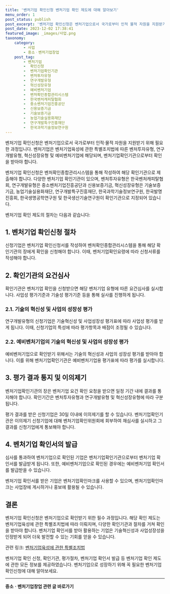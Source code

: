 ```yaml
---
title: '벤처기업 확인신청 벤처기업 확인 제도에 대해 알아보기'
menu_order: 1
post_status: publish
post_excerpt: '벤처기업 확인신청은 벤처기업으로서 국가로부터 인적 물적 자원을 지원받기 위해 필요한 과정입니다. 벤처기업은 벤처기업육성에 관한 특별조치법에 따른 벤처투자유형, 연구개발유형, 혁신성장유형 및 예비벤처기업에 해당되며, 벤처기업확인기관으로부터 확인을 받아야 합니다.'
post_date: 2023-12-02 17:38:41
featured_image: _images/사업.png
taxonomy:
    category:
        - 사업
        - 중소ㆍ벤처기업창업
    post_tag:
        - 벤처기업
        -  확인신청
        -  벤처기업확인기관
        -  벤처투자유형
        -  연구개발유형
        -  혁신성장유형
        -  예비벤처기업
        -  벤처확인종합관리시스템
        -  한국벤처캐피탈협회
        -  중소벤처기업진흥공단
        -  신용보증기금
        -  기술보증기금
        -  농업기술실용화재단
        -  연구개발특구진흥재단
        -  한국과학기술정보연구원
---
```



벤처기업 확인신청은 벤처기업으로서 국가로부터 인적·물적 자원을 지원받기 위해 필요한 과정입니다. 벤처기업은 벤처기업육성에 관한 특별조치법에 따른 벤처투자유형, 연구개발유형, 혁신성장유형 및 예비벤처기업에 해당되며, 벤처기업확인기관으로부터 확인을 받아야 합니다.

벤처기업 확인신청은 벤처확인종합관리시스템을 통해 작성하여 해당 확인기관으로 제출해야 합니다. 다양한 벤처기업 확인기관이 있으며, 벤처투자유형은 한국벤처캐피탈협회, 연구개발유형은 중소벤처기업진흥공단과 신용보증기금, 혁신성장유형은 기술보증기금, 농업기술실용화재단, 연구개발특구진흥재단, 한국과학기술정보연구원, 한국발명진흥회, 한국생명공학연구원 및 한국생산기술연구원이 확인기관으로 지정되어 있습니다.

벤처기업 확인 제도의 절차는 다음과 같습니다:

## 1. 벤처기업 확인신청 절차

신청기업은 벤처기업 확인신청서를 작성하여 벤처확인종합관리시스템을 통해 해당 확인기관의 장에게 확인을 신청해야 합니다. 이때, 벤처기업확인요령에 따라 신청서류를 작성해야 합니다.

## 2. 확인기관의 요건심사

확인기관은 벤처기업 확인을 신청받으면 해당 벤처기업 유형에 따른 요건심사를 실시합니다. 사업성 평가기준과 기술성 평가기준 등을 통해 실사를 진행하게 됩니다.

### 2.1. 기술의 혁신성 및 사업의 성장성 평가

연구개발유형의 신청기업은 기술혁신성 및 사업성장성 평가표에 따라 사업성 평가를 받게 됩니다. 이때, 신청기업의 특성에 따라 평가항목과 배점이 조정될 수 있습니다.

### 2.2. 예비벤처기업의 기술의 혁신성 및 사업의 성장성 평가

예비벤처기업으로 확인받기 위해서는 기술의 혁신성과 사업의 성장성 평가를 받아야 합니다. 이를 위해 벤처기업확인기관은 예비벤처기업용 평가표에 따라 평가를 실시합니다.

## 3. 평가 결과 통지 및 이의제기

벤처기업확인기관의 장은 벤처기업 요건 확인 요청을 받으면 일정 기간 내에 결과를 통지해야 합니다. 확인기간은 벤처투자유형과 연구개발유형 및 혁신성장유형에 따라 구분됩니다.

평가 결과를 받은 신청기업은 30일 이내에 이의제기를 할 수 있습니다. 벤처기업확인기관은 이의제기 신청기업에 대해 벤처기업확인위원회에 회부하여 재심사를 실시하고 그 결과를 신청기업에게 통보해야 합니다.

## 4. 벤처기업 확인서의 발급

심사를 통과하여 벤처기업으로 확인된 기업은 벤처기업확인기관으로부터 벤처기업 확인서를 발급받게 됩니다. 또한, 예비벤처기업으로 확인된 경우에는 예비벤처기업 확인서를 발급받을 수 있습니다.

벤처기업 확인서를 받은 기업은 벤처기업확인마크를 사용할 수 있으며, 벤처기업확인마크는 사업장에 게시하거나 홍보에 활용될 수 있습니다.

## 결론

벤처기업 확인신청은 벤처기업으로 확인받기 위한 필수 과정입니다. 해당 확인 제도는 벤처기업육성에 관한 특별조치법에 따라 이뤄지며, 다양한 확인기관과 절차를 거쳐 확인을 받아야 합니다. 벤처기업 확인서를 받아 활용하는 기업은 기술혁신성과 사업성장성을 인정받게 되어 더욱 발전할 수 있는 기회를 얻을 수 있습니다.

관련 링크: [벤처기업육성에 관한 특별조치법](https://www.law.go.kr/%EB%B2%A0%ED%8A%BC%EA%B8%B0%EC%97%85%EC%9C%A1%EC%84%B1%EC%97%90%EA%B4%80%ED%95%9C%ED%8A%B9%EB%B3%84%EC%A1%B0%EC%B9%98%EB%B2%95)

벤처기업 확인 신청, 확인기관, 평가절차, 벤처기업 확인서 발급 등 벤처기업 확인 제도에 관한 모든 정보를 제공하였습니다. 벤처기업으로 성장하기 위해 꼭 필요한 벤처기업 확인신청에 대해 알아보세요.
<!-- wp:separator -->
<hr class="wp-block-separator has-alpha-channel-opacity"/>
<!-- /wp:separator -->

<!-- wp:group {"backgroundColor":"base","layout":{"type":"constrained"}} -->
<div class="wp-block-group has-base-background-color has-background"><!-- wp:paragraph {"align":"center","fontSize":"medium"} -->
<p class="has-text-align-center has-large-font-size"><strong>중소ㆍ벤처기업창업 관련 글 바로가기</strong></p>
<!-- /wp:paragraph -->


<!-- wp:latest-posts
{"categories":[{"id":27141,"count":19,"description":"","link":"https://uknowlaw.com/category/%ec%a4%91%ec%86%8c%e3%86%8d%eb%b2%a4%ec%b2%98%ea%b8%b0%ec%97%85%ec%b0%bd%ec%97%85/","name":"중소ㆍ벤처기업창업","slug":"중소ㆍ벤처기업창업","taxonomy":"category","parent":0,"meta":[],"_links":{"self":[{"href":"https://uknowlaw.com/wp-json/wp/v2/categories/27141"}],"collection":[{"href":"https://uknowlaw.com/wp-json/wp/v2/categories"}],"about":[{"href":"https://uknowlaw.com/wp-json/wp/v2/taxonomies/category"}],"wp:post_type":[{"href":"https://uknowlaw.com/wp-json/wp/v2/posts?categories=27141"}],"curies":[{"name":"wp","href":"https://api.w.org/{rel}","templated":true}]}}],"postsToShow":100,"excerptLength":28,"postLayout":"grid","columns":2,"featuredImageAlign":"left","featuredImageSizeSlug":"large","fontSize":"small"} /--></div>
<!-- /wp:group -->